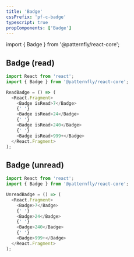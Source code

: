 ```yaml
---
title: 'Badge'
cssPrefix: 'pf-c-badge'
typescript: true 
propComponents: ['Badge']
---
```

import { Badge } from '@patternfly/react-core';

## Badge (read)
```js
import React from 'react';
import { Badge } from '@patternfly/react-core';

ReadBadge = () => (
  <React.Fragment>
    <Badge isRead>7</Badge>
    {' '}
    <Badge isRead>24</Badge>
    {' '}
    <Badge isRead>240</Badge>
    {' '}
    <Badge isRead>999+</Badge>
  </React.Fragment>
);
```

## Badge (unread)
```js
import React from 'react';
import { Badge } from '@patternfly/react-core';

UnreadBadge = () => (
  <React.Fragment>
    <Badge>7</Badge>
    {' '}
    <Badge>24</Badge>
    {' '}
    <Badge>240</Badge>
    {' '}
    <Badge>999+</Badge>
  </React.Fragment>
);
```
